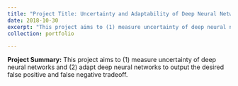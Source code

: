 ```yaml
---
title: "Project Title: Uncertainty and Adaptability of Deep Neural Networks"
date: 2018-10-30
excerpt: "This project aims to (1) measure uncertainty of deep neural networks and (2) adapt deep neural networks to output the desired false positive and false negative tradeoff. <br/><img src='/images/500x300.png'>"
collection: portfolio

---
```


**Project Summary:** This project aims to (1) measure uncertainty of deep neural networks and (2) adapt deep neural networks to output the desired false positive and false negative tradeoff.
